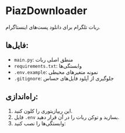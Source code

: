 # PiazDownloader

ربات تلگرام برای دانلود پست‌های اینستاگرام.

## فایل‌ها:
- `main.py`: منطق اصلی ربات
- `requirements.txt`: وابستگی‌ها
- `.env.example`: نمونه متغیرهای محیطی
- `.gitignore`: جلوگیری از آپلود فایل‌های حساس

## راه‌اندازی:
1. این ريپازیتوری را کلون کنید.
2. فایل `.env` بسازید و توکن ربات را در آن قرار دهید.
3. وابستگی‌ها را نصب کنید:

